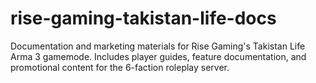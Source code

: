 # rise-gaming-takistan-life-docs
Documentation and marketing materials for Rise Gaming's Takistan Life Arma 3 gamemode. Includes player guides, feature documentation, and promotional content for the 6-faction roleplay server.
